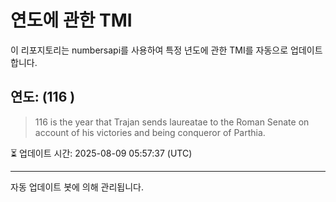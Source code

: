 
# 연도에 관한 TMI

이 리포지토리는 numbersapi를 사용하여 특정 년도에 관한 TMI를 자동으로 업데이트합니다.

## 연도: (116 )
> 116 is the year that Trajan sends laureatae to the Roman Senate on account of his victories and being conqueror of Parthia.

⏳ 업데이트 시간: 2025-08-09 05:57:37 (UTC)

---
자동 업데이트 봇에 의해 관리됩니다.
